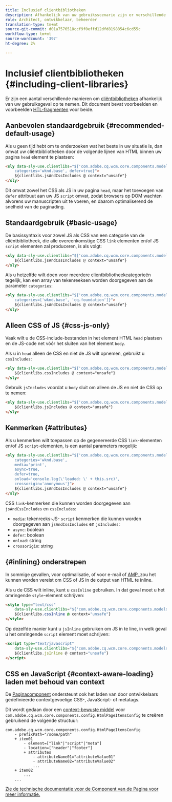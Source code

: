 ```yaml
---
title: Inclusief clientbibliotheken
description: Afhankelijk van uw gebruiksscenario zijn er verschillende manieren om clientbibliotheken op te nemen.
role: Architect, ontwikkelaar, beheerder
translation-type: tm+mt
source-git-commit: d01a7576518ccf9f0effd12dfd8198854c6cd55c
workflow-type: tm+mt
source-wordcount: '397'
ht-degree: 2%

---
```



# Inclusief clientbibliotheken {#including-client-libraries}

Er zijn een aantal verschillende manieren om [cliëntbibliotheken](/help/developing/archetype/uifrontend.md#clientlibs) afhankelijk van uw gebruiksgeval op te nemen. Dit document bevat voorbeelden en voorbeelden [HTL-fragmenten](https://docs.adobe.com/content/help/en/experience-manager-htl/using/overview.html) voor beide.

## Aanbevolen standaardgebruik {#recommended-default-usage}

Als u geen tijd hebt om te onderzoeken wat het beste in uw situatie is, dan omvat uw cliëntbibliotheken door de volgende lijnen van HTML binnen uw pagina `head` element te plaatsen:

```html
<sly data-sly-use.clientlibs="${'com.adobe.cq.wcm.core.components.models.ClientLibraries' @
    categories='wknd.base', defer=true}">
    ${clientlibs.jsAndCssIncludes @ context="unsafe"}
</sly>
```

Dit omvat zowel het CSS als JS in uw pagina `head`, maar het toevoegen van `defer` attribuut aan uw JS `script` omvat, zodat browsers op DOM wachten alvorens uw manuscripten uit te voeren, en daarom optimaliserend de snelheid van de paginading.

## Standaardgebruik {#basic-usage}

De basissyntaxis voor zowel JS als CSS van een categorie van de cliëntbibliotheek, die alle overeenkomstige CSS `link` elementen en/of JS `script` elementen zal produceren, is als volgt:

```html
<sly data-sly-use.clientlibs="${'com.adobe.cq.wcm.core.components.models.ClientLibraries' @ categories='wknd.base'}">
    ${clientlibs.jsAndCssIncludes @ context="unsafe"}
</sly>
```

Als u hetzelfde wilt doen voor meerdere clientbibliotheekcategorieën tegelijk, kan een array van tekenreeksen worden doorgegeven aan de parameter `categories`:

```html
<sly data-sly-use.clientlibs="${'com.adobe.cq.wcm.core.components.models.ClientLibraries' @
    categories=['wknd.base', 'cq.foundation']}">
    ${clientlibs.jsAndCssIncludes @ context="unsafe"}
</sly>
```

## Alleen CSS of JS {#css-js-only}

Vaak wilt u de CSS-include-bestanden in het element HTML `head` plaatsen en de JS-code net vóór het sluiten van het element `body`.

Als u in `head` alleen de CSS en niet de JS wilt opnemen, gebruikt u `cssIncludes`:

```html
<sly data-sly-use.clientlibs="${'com.adobe.cq.wcm.core.components.models.ClientLibraries' @ categories='wknd.base'}">
    ${clientlibs.cssIncludes @ context="unsafe"}
</sly>
```

Gebruik `jsIncludes` voordat u `body` sluit om alleen de JS en niet de CSS op te nemen:

```html
<sly data-sly-use.clientlibs="${'com.adobe.cq.wcm.core.components.models.ClientLibraries' @ categories='wknd.base'}">
    ${clientlibs.jsIncludes @ context="unsafe"}
</sly>
```

## Kenmerken {#attributes}

Als u kenmerken wilt toepassen op de gegenereerde CSS `link`-elementen en/of JS `script`-elementen, is een aantal parameters mogelijk:

```html
<sly data-sly-use.clientlibs="${'com.adobe.cq.wcm.core.components.models.ClientLibraries' @
    categories='wknd.base',
    media='print',
    async=true,
    defer=true,
    onload='console.log(\'loaded: \' + this.src)',
    crossorigin='anonymous'}">
    ${clientlibs.jsAndCssIncludes @ context="unsafe"}
</sly>
```

CSS `link`-kenmerken die kunnen worden doorgegeven aan `jsAndCssIncludes` en `cssIncludes`:

* `media`: tekenreeks-JS- `script` kenmerken die kunnen worden doorgegeven aan  `jsAndCssIncludes` en  `jsIncludes`:
* `async`: boolean
* `defer`: boolean
* `onload`: string
* `crossorigin`: string

## {#inlining} onderstrepen

In sommige gevallen, voor optimalisatie, of voor e-mail of [AMP, ](amp.md) zou het kunnen worden vereist om CSS of JS in de output van HTML te inline.

Als u de CSS wilt inline, kunt u `cssInline` gebruiken. In dat geval moet u het omringende `style`-element schrijven:

```html
<style type="text/css"
    data-sly-use.clientlibs="${'com.adobe.cq.wcm.core.components.models.ClientLibraries' @ categories='wknd.base'}">
    ${clientlibs.cssInline @ context="unsafe"}
</style>
```

Op dezelfde manier kunt u `jsInline` gebruiken om JS in te line, in welk geval u het omringende `script` element moet schrijven:

```html
<script type="text/javascript"
    data-sly-use.clientlibs="${'com.adobe.cq.wcm.core.components.models.ClientLibraries' @ categories='wknd.base'}">
    ${clientlibs.jsInline @ context="unsafe"}
</script>
```

## CSS en JavaScript {#context-aware-loading} laden met behoud van context

De [Paginacomponent](/help/components/page.md) ondersteunt ook het laden van door ontwikkelaars gedefinieerde contextgevoelige CSS-, JavaScript- of metatags.

Dit wordt gedaan door een [context-bewuste middel](context-aware-configs.md) voor `com.adobe.cq.wcm.core.components.config.HtmlPageItemsConfig` te creëren gebruikend de volgende structuur:

```text
com.adobe.cq.wcm.core.components.config.HtmlPageItemsConfig
    - prefixPath="/some/path"
    + item01
        - element=["link"|"script"|"meta"]
        - location=["header"|"footer"]
        + attributes
            - attributeName01="attributeValue01"
            - attributeName02="attributeValue02"
            ...
    + item02
        ...
    ...
```

[Zie de technische documentatie voor de Component van de Pagina voor meer informatie.](https://github.com/adobe/aem-core-wcm-components/tree/master/content/src/content/jcr_root/apps/core/wcm/components/page/v2/page#loading-of-context-aware-cssjs)

